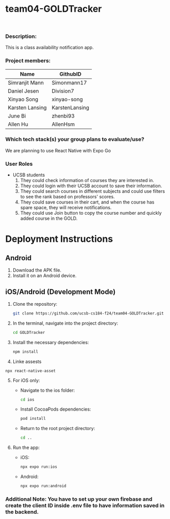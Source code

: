 # team04-GOLDTracker
<br />

### Description: 
This is a class availability notification app. <br />

### Project members:  
| Name            | GithubID       |
|-----------------|----------------|
| Simranjit Mann  | Simonmann17    |
| Daniel Jesen    | Division7      |
| Xinyao Song     | xinyao-song    |
| Karsten Lansing | KarstenLansing |
| June Bi         | zhenbi93       |
| Allen Hu        | AllenHsm       |

### Which tech stack(s) your group plans to evaluate/use? 
We are planning to use React Native with Expo Go

### User Roles
- UCSB students
  1. They could check information of courses they are interested in.
  2. They could login with their UCSB account to save their information.
  3. They could search courses in different subjects and could use filters to see the rank based on professors' scores.
  4. They could save courses in their cart, and when the course has spare space, they will receive notifications.
  5. They could use Join button to copy the course number and quickly added course in the GOLD.

# Deployment Instructions

## Android
1. Download the APK file.
2. Install it on an Android device.

## iOS/Android (Development Mode)
1. Clone the repository:
   ```bash
   git clone https://github.com/ucsb-cs184-f24/team04-GOLDTracker.git
   ```

2. In the terminal, navigate into the project directory:
   ```bash
   cd GOLDTracker
   ```

3. Install the necessary dependencies:
   ```bash
   npm install
   ```

5. Linke assests
```
npx react-native-asset
```


5. For iOS only:
   - Navigate to the ios folder:
     ```bash
     cd ios
     ```
   - Install CocoaPods dependencies:
     ```bash
     pod install
     ```
   - Return to the root project directory:
     ```bash
     cd ..
     ```

6. Run the app:
   - iOS:
     ```bash
     npx expo run:ios
     ```
   - Android:
     ```bash
     npx expo run:android
     ```
### Additional Note: You have to set up your own firebase and create the client ID inside .env file to have information saved in the backend. 
